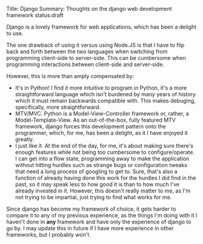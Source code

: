 Title: Django
Summary: Thoughts on the django web development framework
status:draft

Django is a lovely framework for web applications, which has been a delight to use. 

The one drawback of using it versus using Node.JS is that I have to flip back and forth between the two languages when switching from programming client-side to server-side. This can be cumbersome when programming interactions between client-side and server-side. 

However, this is more than amply compensated by:

- It's in Python! I find it more intuitive to program in Python, it's a more straightforward language which isn't burdened by many years of history which it must remain backwards compatible with. This makes debuging, specifically, more straightforward.
- MTV/MVC. Python is a Model-View-Controller framework or, rather, a Model-Template-View. As an out-of-the-box, fully featured MTV framework, django forces this development pattern onto the programmer, which, for me, has been a delight, as it I have enjoyed it greatly.
- I just like it. At the end of the day, for me, it's about making sure there's enough features while not being too cumbersome to configure/operate. I can get into a flow state, programming away to make the application without hitting hurdles such as strange bugs or configuration tweaks that need a long process of googling to get to. Sure, that's also a function of already having done this work for the hurdles I did find in the past, so it may speak less to how good it is than to how much I've already invested in it. However, this doesn't really matter to me, as I'm not trying to be impartial, just trying to find what works for me.

Since django has become my framework of choice, it gets harder to compare it to any of my previous experience, as the things I'm doing with it I haven't done in **any** framework and have only the experience of django to go by. I may update this in future if I have more experience in other frameworks, but I probably won't.
